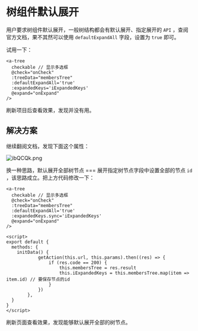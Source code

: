 # 树组件默认展开

用户要求树组件默认展开，一般树结构都会有默认展开、指定展开的 `API` ，查阅官方文档，果不其然可以使用 `defaultExpandAll` 字段，设置为 `true` 即可。

试用一下：

```vue
<a-tree
  checkable // 显示多选框
  @check="onCheck"
  :treeData="membersTree"
  :defaultExpandAll='true'
  :expandedKeys='iExpandedKeys'
  @expand="onExpand"
/>
```

刷新项目后查看效果，发现并没有用。

## 解决方案

继续翻阅文档，发现下面这个属性：

![ibQCQk.png](https://i.328888.xyz/2023/04/04/ibQCQk.png)

换一种思路，默认展开全部树节点 === 展开指定树节点字段中设置全部的节点 `id` ，该思路成立。把上方代码修改一下：

```vue
<a-tree
  checkable // 显示多选框
  @check="onCheck"
  :treeData="membersTree"
  :defaultExpandAll='true'
  :expandedKeys.sync='iExpandedKeys'
  @expand="onExpand"
/>

<script>
export default {
  methods: {
    initData() {
      		getAction(this.url, this.params).then((res) => {
        		if (res.code == 200) {
          			this.membersTree = res.result
          			this.iExpandedKeys = this.membersTree.map(item => item.id) // 要保存节点的id
        		}
      		})
    	},
  }
}
</script>
```

刷新页面查看效果，发现能够默认展开全部的树节点。